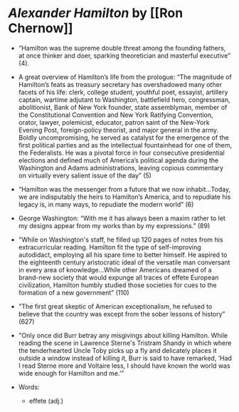 
# *Alexander Hamilton* by [[Ron Chernow]]

* “Hamilton was the supreme double threat among the founding fathers, at once thinker and doer, sparking theoretician and masterful executive” (4).
* A great overview of Hamilton’s life from the prologue: “The magnitude of Hamilton’s feats as treasury secretary has overshadowed many other facets of his life: clerk, college student, youthful poet, essayist, artillery captain, wartime adjutant to Washington, battlefield hero, congressman, abolitionist, Bank of New York founder, state assemblyman, member of the Constitutional Convention and New York Ratifying Convention, orator, lawyer, polemicist, educator, patron saint of the New-York Evening Post, foreign-policy theorist, and major general in the army. Boldly uncompromising, he served as catalyst for the emergence of the first political parties and as the intellectual fountainhead for one of them, the Federalists. He was a pivotal force in four consecutive presidential elections and defined much of America’s political agenda during the Washington and Adams administrations, leaving copious commentary on virtually every salient issue of the day” (5)
* “Hamilton was the messenger from a future that we now inhabit…Today, we are indisputably the heirs to Hamilton’s America, and to repudiate his legacy is, in many ways, to repudiate the modern world” (6)
* George Washington: “With me it has always been a maxim rather to let my designs appear from my works than by my expressions.” (89)
* "While on Washington's staff, he filled up 120 pages of notes from his extracurricular reading. Hamilton fit the type of self-improving autodidact, employing all his spare time to better himself. He aspired to the eighteenth century aristocratic ideal of the versatile man conversant in every area of knowledge…While other Americans dreamed of a brand-new society that would expunge all traces of effete European civilization, Hamilton humbly studied those societies for cues to the formation of a new government” (110)
* "The first great skeptic of American exceptionalism, he refused to believe that the country was except from the sober lessons of history” (627)
* "Only once did Burr betray any misgivings about killing Hamilton. While reading the scene in Lawrence Sterne's Tristram Shandy in which where the tenderhearted Uncle Toby picks up a fly and delicately places it outside a window instead of killing it, Burr is said to have remarked, ‘Had I read Sterne more and Voltaire less, I should have known the world was wide enough for Hamilton and me.’” 

* Words:
    * effete (adj.)



